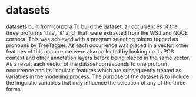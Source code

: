 # datasets
datasets built from corpora
To build the dataset, all occurrences of the three proforms 'this', 'it' and 'that' were extracted from the WSJ and NOCE corpora. 
This was achieved with a program selecting tokens tagged as pronouns by TreeTagger. As each occurrence was placed in a vector,
other features of this occurrence were also collected by looking up its POS context and other annotation layers before being
placed in the same vector. As a result each vector of the dataset corresponds to one proform occurrence and its linguistic features which are subsequently treated as variables in the modelling process. 
The purpose of the dataset is to include the linguistic variables that may influence the selection of any of the three forms.
